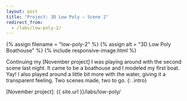 ```yaml
---
layout: post
title: "Project: 3D Low Poly – Scene 2"
redirect_from:
  - /labs/low-poly-2/
---
```


{% assign filename = "low-poly-2" %}
{% assign alt = "3D Low Poly Boathouse" %}
{% include responsive-image.html %}

Continuing my [November project] I was playing around with the second scene last night. It came to be a boathouse and I modeled my first boat. Yay! I also played around a little bit more with the water, giving it a transparent feeling. Two scenes made, two to go.
{: .intro}

[November project]: {{ site.url }}/labs/low-poly/
